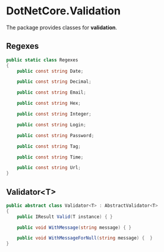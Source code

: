 # DotNetCore.Validation

The package provides classes for **validation**.

## Regexes

```cs
public static class Regexes
{
    public const string Date;

    public const string Decimal;

    public const string Email;

    public const string Hex;

    public const string Integer;

    public const string Login;

    public const string Password;

    public const string Tag;

    public const string Time;

    public const string Url;
}
```

## Validator\<T\>

```cs
public abstract class Validator<T> : AbstractValidator<T>
{
    public IResult Valid(T instance) { }

    public void WithMessage(string message) { }

    public void WithMessageForNull(string message) {  }
}
```
